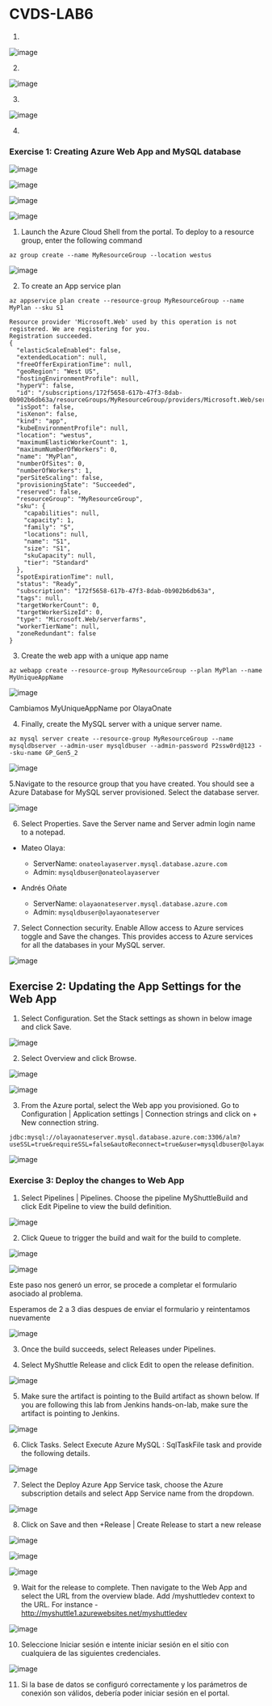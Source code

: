 # CVDS-LAB6

1.

![image](https://user-images.githubusercontent.com/63562181/224484253-cf443f44-99d7-4250-ac29-04b9582d4b55.png)


2. 

![image](https://user-images.githubusercontent.com/63562181/224484265-c0a07e48-fcad-4f6a-80ac-96608a6df3ff.png)

3. 

![image](https://user-images.githubusercontent.com/89365336/224484578-0224bc65-666f-4ee3-9021-1f07062e48f3.png)

4. 


### Exercise 1: Creating Azure Web App and MySQL database


![image](https://user-images.githubusercontent.com/89365336/224484927-9f2eeb1e-0b47-4d0a-a052-2b18519c6e59.png)


![image](https://user-images.githubusercontent.com/63562181/224485158-adbe7a3d-603e-4990-9e2a-1053567e20ef.png)

![image](https://user-images.githubusercontent.com/89365336/224485244-095f7325-dcaf-4154-8f1e-a5b59f0cd753.png)


![image](https://user-images.githubusercontent.com/63562181/224485253-6ab20be4-caa9-4712-8626-04ae1af21215.png)

1. Launch the Azure Cloud Shell from the portal. To deploy to a resource group, enter the following command

```
az group create --name MyResourceGroup --location westus
```

![image](https://user-images.githubusercontent.com/63562181/224485386-7b750324-b70d-4b21-aee1-25ea97895f08.png)

2. To create an App service plan
```
az appservice plan create --resource-group MyResourceGroup --name MyPlan --sku S1
```

```
Resource provider 'Microsoft.Web' used by this operation is not registered. We are registering for you.
Registration succeeded.
{
  "elasticScaleEnabled": false,
  "extendedLocation": null,
  "freeOfferExpirationTime": null,
  "geoRegion": "West US",
  "hostingEnvironmentProfile": null,
  "hyperV": false,
  "id": "/subscriptions/172f5658-617b-47f3-8dab-0b902b6db63a/resourceGroups/MyResourceGroup/providers/Microsoft.Web/serverfarms/MyPlan",
  "isSpot": false,
  "isXenon": false,
  "kind": "app",
  "kubeEnvironmentProfile": null,
  "location": "westus",
  "maximumElasticWorkerCount": 1,
  "maximumNumberOfWorkers": 0,
  "name": "MyPlan",
  "numberOfSites": 0,
  "numberOfWorkers": 1,
  "perSiteScaling": false,
  "provisioningState": "Succeeded",
  "reserved": false,
  "resourceGroup": "MyResourceGroup",
  "sku": {
    "capabilities": null,
    "capacity": 1,
    "family": "S",
    "locations": null,
    "name": "S1",
    "size": "S1",
    "skuCapacity": null,
    "tier": "Standard"
  },
  "spotExpirationTime": null,
  "status": "Ready",
  "subscription": "172f5658-617b-47f3-8dab-0b902b6db63a",
  "tags": null,
  "targetWorkerCount": 0,
  "targetWorkerSizeId": 0,
  "type": "Microsoft.Web/serverfarms",
  "workerTierName": null,
  "zoneRedundant": false
}
```
3. Create the web app with a unique app name
```
az webapp create --resource-group MyResourceGroup --plan MyPlan --name MyUniqueAppName
```

![image](https://user-images.githubusercontent.com/63562181/224485855-351bf482-624d-49a1-b744-b18610b54a40.png)

Cambiamos MyUniqueAppName por OlayaOnate

4. Finally, create the MySQL server with a unique server name.
```
az mysql server create --resource-group MyResourceGroup --name mysqldbserver --admin-user mysqldbuser --admin-password P2ssw0rd@123 --sku-name GP_Gen5_2
```

![image](https://user-images.githubusercontent.com/89365336/224486013-4015c58a-9835-4034-bc13-99790f76860f.png)

5.Navigate to the resource group that you have created. You should see a Azure Database for MySQL server provisioned. Select the database server.

![image](https://user-images.githubusercontent.com/63562181/224486156-7292541d-ce0d-4a6e-92b6-1bac601ffa6c.png)

6. Select Properties. Save the Server name and Server admin login name to a notepad.

+ Mateo Olaya:
  - ServerName: `onateolayaserver.mysql.database.azure.com`
  - Admin: `mysqldbuser@onateolayaserver`

+ Andrés Oñate
  - ServerName: `olayaonateserver.mysql.database.azure.com`
  - Admin: `mysqldbuser@olayaonateserver`

7. Select Connection security. Enable Allow access to Azure services toggle and Save the changes. This provides access to Azure services for all the databases in your MySQL server.

![image](https://user-images.githubusercontent.com/89365336/224486389-0b66f094-c076-456a-84a7-2e7ece7f170f.png)


## Exercise 2: Updating the App Settings for the Web App

1. Select Configuration. Set the Stack settings as shown in below image and click Save.

![image](https://user-images.githubusercontent.com/63562181/224486528-eb565dfe-536c-40c3-986b-0adbf8b0c351.png)

2. Select Overview and click Browse.

![image](https://user-images.githubusercontent.com/63562181/224486640-2c8cc974-856a-4927-abac-6299afaca768.png)

![image](https://user-images.githubusercontent.com/63562181/224486654-790f278c-8088-49e7-a084-603ae81827f5.png)

3. From the Azure portal, select the Web app you provisioned. Go to Configuration | Application settings | Connection strings and click on + New connection string.
```
jdbc:mysql://olayaonateserver.mysql.database.azure.com:3306/alm?useSSL=true&requireSSL=false&autoReconnect=true&user=mysqldbuser@olayaonateserver&password=P2ssw0rd@123
```

![image](https://user-images.githubusercontent.com/63562181/224487026-1d72eeba-4663-4c4e-8a9b-9d383f146cd9.png)

### Exercise 3: Deploy the changes to Web App

1. Select Pipelines | Pipelines. Choose the pipeline MyShuttleBuild and click Edit Pipeline to view the build definition.

![image](https://user-images.githubusercontent.com/63562181/224487286-6a84fe63-cb65-401c-bf79-6e7892ba2bed.png)


2. Click Queue to trigger the build and wait for the build to complete.

![image](https://user-images.githubusercontent.com/63562181/224487359-8e82b010-544b-4d44-8358-04bc3b6fbf9d.png)

![image](https://user-images.githubusercontent.com/63562181/224487436-9a0d73c8-b601-4a97-9ed7-f61e0ff2e9e6.png)

Este paso nos generó un error, se procede a completar el formulario asociado al problema.

Esperamos de 2 a 3 dias despues de enviar el formulario y reintentamos nuevamente 

![image](https://user-images.githubusercontent.com/89365336/225787340-421a1342-3a6b-447a-a2da-67d462df6be4.png)

3. Once the build succeeds, select Releases under Pipelines.

4. Select MyShuttle Release and click Edit to open the release definition.

![image](https://user-images.githubusercontent.com/89365336/225787412-abb48ede-8d76-4bb8-bd01-da3bf7782468.png)

5. Make sure the artifact is pointing to the Build artifact as shown below. If you are following this lab from Jenkins hands-on-lab, make sure the artifact is pointing to Jenkins.

![image](https://user-images.githubusercontent.com/89365336/225787741-77f007d7-3c3a-44f2-be55-ce6aa2984628.png)

6. Click Tasks. Select Execute Azure MySQL : SqlTaskFile task and provide the following details.

![image](https://user-images.githubusercontent.com/89365336/225788158-9392a8c0-7947-48b3-a06f-ceee9ed5b9a7.png)

7. Select the Deploy Azure App Service task, choose the Azure subscription details and select App Service name from the dropdown.

![image](https://user-images.githubusercontent.com/89365336/225788592-f6e8da53-a968-436d-be88-1c0d08f4bade.png)

8. Click on Save and then +Release | Create Release to start a new release

![image](https://user-images.githubusercontent.com/89365336/225789552-20a0e53a-0730-4218-943a-8b9760e902e1.png)

![image](https://user-images.githubusercontent.com/63562181/225794458-6f38fbc8-327e-4f85-ab9d-81b85b88b134.png)

![image](https://user-images.githubusercontent.com/63562181/225794532-d6782763-5ede-4b32-855d-72cb2ae4566e.png)

9. Wait for the release to complete. Then navigate to the Web App and select the URL from the overview blade. Add /myshuttledev context to the URL. For instance - http://myshuttle1.azurewebsites.net/myshuttledev

![image](https://user-images.githubusercontent.com/63562181/225794584-e72bb917-26f5-4512-b1b2-e515b21036aa.png)

10. Seleccione Iniciar sesión e intente iniciar sesión en el sitio con cualquiera de las siguientes credenciales.

![image](https://user-images.githubusercontent.com/63562181/225794808-694b8b67-4c32-4b80-bcf5-af52516627e5.png)

11. Si la base de datos se configuró correctamente y los parámetros de conexión son válidos, debería poder iniciar sesión en el portal.

